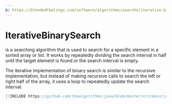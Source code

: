 ```yaml
---
b: https://blendedfeelings.com/software/algorithms/searche/iterative-binary-search-algorithm.md
---
```


# IterativeBinarySearch
is a searching algorithm that is used to search for a specific element in a sorted array or list. It works by repeatedly dividing the search interval in half until the target element is found or the search interval is empty.

The iterative implementation of binary search is similar to the recursive implementation, but instead of making recursive calls to search the left or right half of the array, it uses a loop to repeatedly update the search interval.

```java
[!INCLUDE https://github.com/thealgorithms/java/blob/master/src/main/java/com/thealgorithms/searches/IterativeBinarySearch.java]
```